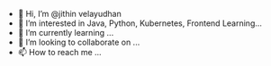 - 👋 Hi, I’m @jithin velayudhan
- 👀 I’m interested in Java, Python, Kubernetes, Frontend Learning...
- 🌱 I’m currently learning ...
- 💞️ I’m looking to collaborate on ...
- 📫 How to reach me ...

<!---
jithin484/jithin484 is a ✨ special ✨ repository because its `README.md` (this file) appears on your GitHub profile.
You can click the Preview link to take a look at your changes.
--->
